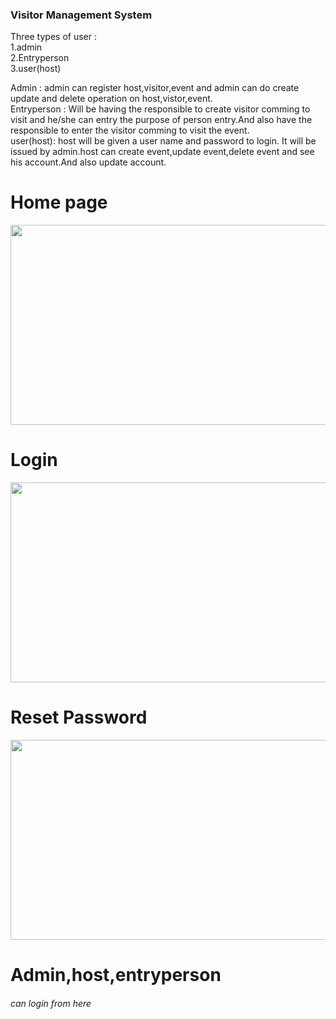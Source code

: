 ### Visitor Management System

Three types of user :<br/>
1.admin<br/>
2.Entryperson<br/>
3.user(host)<br/>

Admin : admin can register host,visitor,event and admin can do create update and delete operation on host,vistor,event.<br/>
Entryperson : Will be having the responsible to create visitor comming to visit and he/she can entry the purpose of person entry.And also have the responsible to enter the visitor comming to visit the event. <br/>
user(host): host will be given a user name and password to login. It will be issued by admin.host can create event,update event,delete event and see his account.And also update account.<br/>

# Home page
<img src="https://github.com/KavachNetworks/Visitor_management/blob/master/support%20image/Screenshot%20from%202020-08-11%2012-04-00.png"  width="600" height="320">

# Login
<img src="https://github.com/KavachNetworks/Visitor_management/blob/master/support%20image/Screenshot%20from%202020-08-11%2012-04-12.png"  width="600" height="320">

# Reset Password
<img src="https://github.com/KavachNetworks/Visitor_management/blob/master/support%20image/Screenshot%20from%202020-08-11%2012-04-17.png"  width="600" height="320">

<h1>Admin,host,entryperson</h1><h6>can login from here</h6>